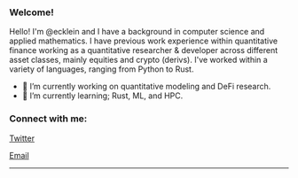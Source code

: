 <link rel="stylesheet" type='text/css' href="https://cdn.jsdelivr.net/gh/devicons/devicon@latest/devicon.min.css" />

### Welcome!

Hello! I'm @ecklein and I have a background in computer science and applied mathematics. I have previous work experience within quantitative finance working as a quantitative researcher & developer across different asset classes, mainly equities and crypto (derivs). I've worked within a variety of languages, ranging from Python to Rust.

  - 🔭 I’m currently working on quantitative modeling and DeFi research.
  - 🌱 I’m currently learning; Rust, ML, and HPC.

<h3 align="left">Connect with me:</h3>

[Twitter](https://x.com/ethan_bot)

[Email](mailto:ethan.kleinc@gmail.com)

------
